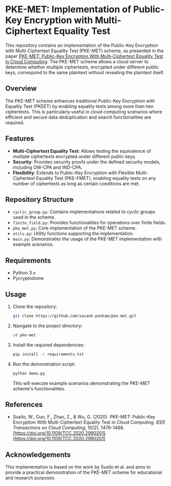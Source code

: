 # PKE-MET: Implementation of Public-Key Encryption with Multi-Ciphertext Equality Test

This repository contains an implementation of the Public-Key Encryption with Multi-Ciphertext Equality Test (PKE-MET) scheme, as presented in the paper [PKE-MET: Public-Key Encryption With Multi-Ciphertext Equality Test in Cloud Computing](https://ieeexplore.ieee.org/document/9078833/). The PKE-MET scheme allows a cloud server to determine whether multiple ciphertexts, encrypted under different public keys, correspond to the same plaintext without revealing the plaintext itself.

## Overview

The PKE-MET scheme enhances traditional Public-Key Encryption with Equality Test (PKEET) by enabling equality tests among more than two ciphertexts. This is particularly useful in cloud computing scenarios where efficient and secure data deduplication and search functionalities are required.

## Features

- **Multi-Ciphertext Equality Test**: Allows testing the equivalence of multiple ciphertexts encrypted under different public keys.
- **Security**: Provides security proofs under the defined security models, including OW-CPA and IND-CPA.
- **Flexibility**: Extends to Public-Key Encryption with Flexible Multi-Ciphertext Equality Test (PKE-FMET), enabling equality tests on any number of ciphertexts as long as certain conditions are met.

## Repository Structure

- `cyclic_group.py`: Contains implementations related to cyclic groups used in the scheme.
- `finite_field.py`: Provides functionalities for operations over finite fields.
- `pke_met.py`: Core implementation of the PKE-MET scheme.
- `utils.py`: Utility functions supporting the implementation.
- `main.py`: Demonstrates the usage of the PKE-MET implementation with example scenarios.

## Requirements

- Python 3.x
- Pycryptodome

## Usage

1. Clone the repository:

   ```bash
   git clone https://github.com/sasank-pankam/pke-met.git
   ```

2. Navigate to the project directory:

   ```bash
   cd pke-met
   ```

3. Install the required dependencies:

   ```bash
   pip install -r requirements.txt
   ```

4. Run the demonstration script:

   ```bash
   python demo.py
   ```

   This will execute example scenarios demonstrating the PKE-MET scheme's functionalities.

## References

- Susilo, W., Guo, F., Zhao, Z., & Wu, G. (2020). PKE-MET: Public-Key Encryption With Multi-Ciphertext Equality Test in Cloud Computing. _IEEE Transactions on Cloud Computing_, 10(2), 1476-1488. [https://doi.org/10.1109/TCC.2020.2990201](https://doi.org/10.1109/TCC.2020.2990201)

## Acknowledgements

This implementation is based on the work by Susilo et al. and aims to provide a practical demonstration of the PKE-MET scheme for educational and research purposes.
